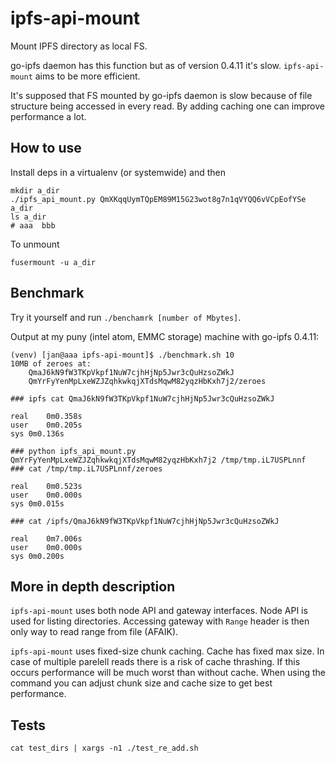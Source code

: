 ipfs-api-mount
==============

Mount IPFS directory as local FS.

go-ipfs daemon has this function but as of version 0.4.11 it's slow.
`ipfs-api-mount` aims to be more efficient.

It's supposed that FS mounted by go-ipfs daemon is slow because of file
structure being accessed in every read. By adding caching one can improve
performance a lot.

How to use
----------

Install deps in a virtualenv (or systemwide) and then

    mkdir a_dir
    ./ipfs_api_mount.py QmXKqqUymTQpEM89M15G23wot8g7n1qVYQQ6vVCpEofYSe a_dir
    ls a_dir
    # aaa  bbb

To unmount

    fusermount -u a_dir

Benchmark
---------

Try it yourself and run `./benchamrk [number of Mbytes]`.

Output at my puny (intel atom, EMMC storage) machine with go-ipfs 0.4.11:

    (venv) [jan@aaa ipfs-api-mount]$ ./benchmark.sh 10
    10MB of zeroes at:
    	QmaJ6kN9fW3TKpVkpf1NuW7cjhHjNp5Jwr3cQuHzsoZWkJ
    	QmYrFyYenMpLxeWZJZqhkwkqjXTdsMqwM82yqzHbKxh7j2/zeroes

    ### ipfs cat QmaJ6kN9fW3TKpVkpf1NuW7cjhHjNp5Jwr3cQuHzsoZWkJ

    real	0m0.358s
    user	0m0.205s
    sys	0m0.136s

    ### python ipfs_api_mount.py QmYrFyYenMpLxeWZJZqhkwkqjXTdsMqwM82yqzHbKxh7j2 /tmp/tmp.iL7USPLnnf
    ### cat /tmp/tmp.iL7USPLnnf/zeroes

    real	0m0.523s
    user	0m0.000s
    sys	0m0.015s

    ### cat /ipfs/QmaJ6kN9fW3TKpVkpf1NuW7cjhHjNp5Jwr3cQuHzsoZWkJ

    real	0m7.006s
    user	0m0.000s
    sys	0m0.200s

More in depth description
-------------------------

`ipfs-api-mount` uses both node API and gateway interfaces. Node API is
used for listing directories. Accessing gateway with `Range` header is
then only way to read range from file (AFAIK).

`ipfs-api-mount` uses fixed-size chunk caching. Cache has fixed max size.
In case of multiple parelell reads there is a risk of cache thrashing.
If this occurs performance will be much worst than without cache. When
using the command you can adjust chunk size and cache size to get best
performance.

Tests
-----

    cat test_dirs | xargs -n1 ./test_re_add.sh
